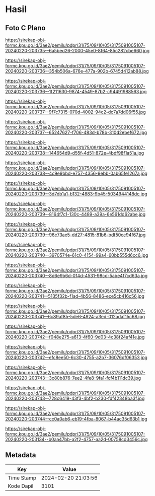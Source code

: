 # Hasil

## Foto C Plano

https://sirekap-obj-formc.kpu.go.id/3ae2/pemilu/pdpr/31/75/09/10/05/3175091005107-20240220-203735--6a5bed26-2000-45e0-8f64-85c282cbe660.jpg

https://sirekap-obj-formc.kpu.go.id/3ae2/pemilu/pdpr/31/75/09/10/05/3175091005107-20240220-203736--354b506a-676e-477a-902b-6745d412ab88.jpg

https://sirekap-obj-formc.kpu.go.id/3ae2/pemilu/pdpr/31/75/09/10/05/3175091005107-20240220-203736--1f211630-9874-4549-87b2-c94491988563.jpg

https://sirekap-obj-formc.kpu.go.id/3ae2/pemilu/pdpr/31/75/09/10/05/3175091005107-20240220-203737--9f7c7315-070d-4002-94c2-dc7a7dd06f55.jpg

https://sirekap-obj-formc.kpu.go.id/3ae2/pemilu/pdpr/31/75/09/10/05/3175091005107-20240220-203737--65247627-f706-483d-b78b-310d2ebef672.jpg

https://sirekap-obj-formc.kpu.go.id/3ae2/pemilu/pdpr/31/75/09/10/05/3175091005107-20240220-203738--144654d9-d55f-4d51-872e-4bdf98f1a51a.jpg

https://sirekap-obj-formc.kpu.go.id/3ae2/pemilu/pdpr/31/75/09/10/05/3175091005107-20240220-203738--4c9e9bbd-e757-4356-9ebb-0ab65fe1267a.jpg

https://sirekap-obj-formc.kpu.go.id/3ae2/pemilu/pdpr/31/75/09/10/05/3175091005107-20240220-203739--3d7db1a1-b132-4883-9b45-5034944148dc.jpg

https://sirekap-obj-formc.kpu.go.id/3ae2/pemilu/pdpr/31/75/09/10/05/3175091005107-20240220-203739--8164f7c1-130c-4489-a39a-6e561dd62abe.jpg

https://sirekap-obj-formc.kpu.go.id/3ae2/pemilu/pdpr/31/75/09/10/05/3175091005107-20240220-203739--96c73ae5-dd27-4815-81b6-bdf50cc94f67.jpg

https://sirekap-obj-formc.kpu.go.id/3ae2/pemilu/pdpr/31/75/09/10/05/3175091005107-20240220-203740--3970574e-61c0-4154-99a4-60bb555d6cc6.jpg

https://sirekap-obj-formc.kpu.go.id/3ae2/pemilu/pdpr/31/75/09/10/05/3175091005107-20240220-203740--8d6e9b6d-014d-4531-98cd-5abe4f7cd63a.jpg

https://sirekap-obj-formc.kpu.go.id/3ae2/pemilu/pdpr/31/75/09/10/05/3175091005107-20240220-203741--5135f32b-f1ad-4b56-8486-ece5cb416c56.jpg

https://sirekap-obj-formc.kpu.go.id/3ae2/pemilu/pdpr/31/75/09/10/05/3175091005107-20240220-203741--6c89af85-5de6-4924-a3ed-012adaf15c68.jpg

https://sirekap-obj-formc.kpu.go.id/3ae2/pemilu/pdpr/31/75/09/10/05/3175091005107-20240220-203742--f048e275-a613-4f60-9d03-4c38f24af41e.jpg

https://sirekap-obj-formc.kpu.go.id/3ae2/pemilu/pdpr/31/75/09/10/05/3175091005107-20240220-203742--efc8ee50-6c30-4755-a2b7-36076df06353.jpg

https://sirekap-obj-formc.kpu.go.id/3ae2/pemilu/pdpr/31/75/09/10/05/3175091005107-20240220-203743--3c80b876-7ee2-4fe8-9fa1-fcf4b111dc39.jpg

https://sirekap-obj-formc.kpu.go.id/3ae2/pemilu/pdpr/31/75/09/10/05/3175091005107-20240220-203743--728c6419-43f3-4bf2-b230-fdf42348ba3f.jpg

https://sirekap-obj-formc.kpu.go.id/3ae2/pemilu/pdpr/31/75/09/10/05/3175091005107-20240220-203744--cc0a0ab6-eb19-4fba-8067-b44ac35d63b1.jpg

https://sirekap-obj-formc.kpu.go.id/3ae2/pemilu/pdpr/31/75/09/10/05/3175091005107-20240220-203134--b0aa47bb-a2f2-4757-aa2d-00758cd3456c.jpg


## Metadata

| Key        | Value               |
| ---------- | ------------------- |
| Time Stamp | 2024-02-20 21:03:56 |
| Kode Dapil | 3101                |



